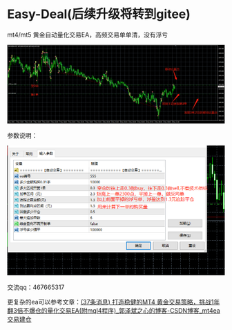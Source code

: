 # Easy-Deal(后续升级将转到gitee)

mt4/mt5 黄金自动量化交易EA，高频交易单单清，没有浮亏

![ed][def]

参数说明：

![ed](images/image-20221109001416765.png)

交流qq：467665317

更复杂的ea可以参考文章：[(37条消息) 打造稳健的MT4 黄金交易策略，挑战1年翻3倍不爆仓的量化交易EA(附mql4程序)_郭泽斌之心的博客-CSDN博客_mt4ea交易建仓](https://blog.csdn.net/aa84758481/article/details/126648698)

[def]: images/image-20221109000345204.png